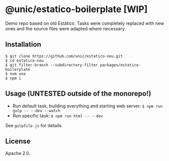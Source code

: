 # @unic/estatico-boilerplate [WIP]

Demo repo based on old Estático. Tasks were completely replaced with new ones and the source files were adapted where necessary.

## Installation

```
$ git clone https://github.com/unic/estatico-nou.git
$ cd estatico-nou
$ git filter-branch --subdirectory-filter packages/estatico-boilerplate
$ nvm use
$ npm i
```

## Usage (UNTESTED outside of the monorepo!)

- Run default task, building everything and starting web server: `$ npm run gulp -- --dev --watch`
- Run specific task: `$ npm run html -- --dev`

See `gulpfile.js` for details.

## License

Apache 2.0.
